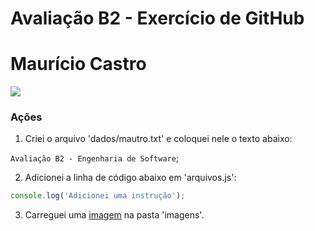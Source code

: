 # Avaliação B2 - Exercício de GitHub 
# Maurício Castro

![](https://github.com/arleysouza/esof/blob/mautro/imagens/imagem.jpg)

### Ações

1. Criei o arquivo 'dados/mautro.txt' e coloquei nele o texto abaixo:

`Avaliação B2 - Engenharia de Software`;

2. Adicionei a linha de código abaixo em 'arquivos.js':
```JavaScript
console.log('Adicionei uma instrução');
```
3. Carreguei uma [imagem](https://github.com/arleysouza/esof/blob/mautro/imagens/imagem.jpg) na pasta 'imagens'. 

